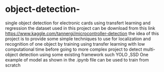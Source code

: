 # object-detection-
single object detection for electronic cards using transfert learning and regression
the dataset used in this project can be download from this link https://www.kaggle.com/tannergi/microcontroller-detection
the idea of this project is to provide some simple techniques to use for localization and recognition of one object 
by training using transfer learning with low computational time 
before going to more complex project to detect multi-object detection  using some existing framework such YOLO ,SSD 
One example of model as shown in the .ipynb file can be used to train from scratch
